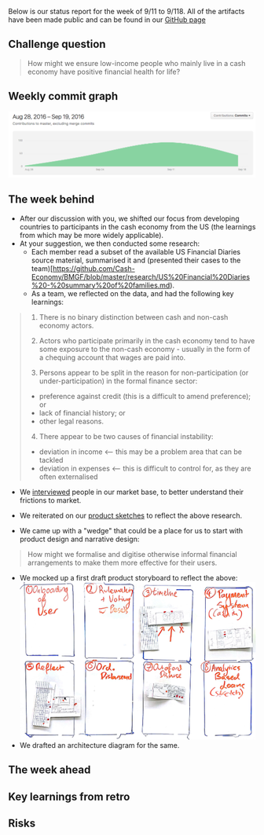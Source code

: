 
Below is our status report for the week of 9/11 to 9/118. All of the artifacts have been made public and can be found in our [GitHub page](https://github.com/Cash-Economy/BMGF)


## Challenge question

> How might we ensure low-income people who mainly live in a cash economy have positive financial health for life?

## Weekly commit graph

![Commit graph 1](https://github.com/Cash-Economy/BMGF/blob/master/Artifacts/misc/Commit%20graph%201.png?raw=true "Commit graph 1")

## The week behind

* After our discussion with you, we shifted our focus from developing countries to participants in the cash economy from the US (the learnings from which may be more widely applicable).
* At your suggestion, we then conducted some research:
  * Each member read a subset of the available US Financial Diaries source material, summarised it and (presented their cases to the team)[https://github.com/Cash-Economy/BMGF/blob/master/research/US%20Financial%20Diaries%20-%20summary%20of%20families.md).
  * As a team, we reflected on the data, and had the following key learnings:

>1.  There is no binary distinction between cash and non-cash economy actors.
>2. Actors who participate primarily in the cash economy tend to have some exposure to the non-cash economy - usually in the form of a chequing account that wages are paid into.
>
>3. Persons appear to be split in the reason for non-participation (or under-participation) in the formal finance sector:
>  * preference against credit (this is a difficult to amend preference); or
>  * lack of financial history; or
>  * other legal reasons.
>
>4. There appear to be two causes of financial instability:
>  * deviation in income   <-- this may be a problem area that can be tackled
>  * deviation in expenses <-- this is difficult to control for, as they are often externalised

  * We [interviewed](https://github.com/Cash-Economy/BMGF/blob/master/research/Vox%20Populi.md) people in our market base, to better understand their frictions to market.

* We reiterated on our [product sketches](https://github.com/Cash-Economy/BMGF/tree/master/Artifacts/elements/product-sketches/post-research) to reflect the above research.
* We came up with a "wedge" that could be a place for us to start with product design and narrative design:

> How might we formalise and digitise otherwise informal financial arrangements to make them more effective for their users.

* We mocked up a first draft product storyboard to reflect the above:
![Storyboard](https://github.com/Cash-Economy/BMGF/blob/master/Artifacts/elements/storyboard/Storyboard%20v1.jpg?raw=true "Version 1 of Storyboard")
* We drafted an architecture diagram for the same.

## The week ahead

## Key learnings from retro

## Risks

